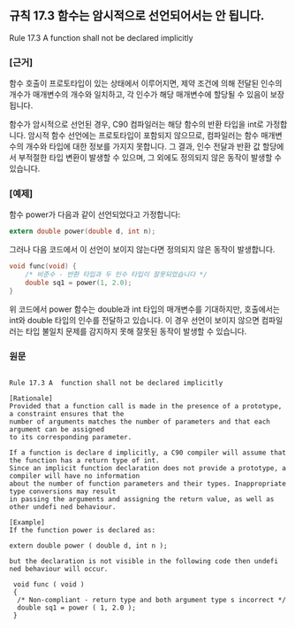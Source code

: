 ## 규칙 17.3 함수는 암시적으로 선언되어서는 안 됩니다.
Rule 17.3 A function shall not be declared implicitly

### [근거]
함수 호출이 프로토타입이 있는 상태에서 이루어지면, 제약 조건에 의해 전달된 인수의 개수가 매개변수의 개수와 일치하고, 각 인수가 해당 매개변수에 할당될 수 있음이 보장됩니다.

함수가 암시적으로 선언된 경우, C90 컴파일러는 해당 함수의 반환 타입을 int로 가정합니다. 암시적 함수 선언에는 프로토타입이 포함되지 않으므로, 컴파일러는 함수 매개변수의 개수와 타입에 대한 정보를 가지지 못합니다. 그 결과, 인수 전달과 반환 값 할당에서 부적절한 타입 변환이 발생할 수 있으며, 그 외에도 정의되지 않은 동작이 발생할 수 있습니다.

### [예제]
함수 power가 다음과 같이 선언되었다고 가정합니다:
```c
extern double power(double d, int n);
```
그러나 다음 코드에서 이 선언이 보이지 않는다면 정의되지 않은 동작이 발생합니다.

```c
void func(void) {
    /* 비준수 - 반환 타입과 두 인수 타입이 잘못되었습니다 */
    double sq1 = power(1, 2.0);
}

```
위 코드에서 power 함수는 double과 int 타입의 매개변수를 기대하지만, 호출에서는 int와 double 타입의 인수를 전달하고 있습니다. 이 경우 선언이 보이지 않으면 컴파일러는 타입 불일치 문제를 감지하지 못해 잘못된 동작이 발생할 수 있습니다.


### 원문
```

Rule 17.3 A  function shall not be declared implicitly

[Rationale]
Provided that a function call is made in the presence of a prototype, a constraint ensures that the 
number of arguments matches the number of parameters and that each argument can be assigned 
to its corresponding parameter.

If a function is declare d implicitly, a C90 compiler will assume that the function has a return type of int. 
Since an implicit function declaration does not provide a prototype, a compiler will have no information 
about the number of function parameters and their types. Inappropriate type conversions may result 
in passing the arguments and assigning the return value, as well as other undefi ned behaviour.

[Example]
If the function power is declared as: 

extern double power ( double d, int n );

but the declaration is not visible in the following code then undefi ned behaviour will occur.

 void func ( void )
 {
  /* Non-compliant - return type and both argument type s incorrect */
  double sq1 = power ( 1, 2.0 );
 }
```
